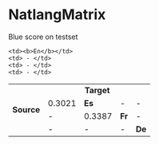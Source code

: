 NatlangMatrix
=============



Blue score on testset
<table>
  <tr>
    <td rowspan="5" align="center"><b>Source</b></td>
    <td colspan="4" align="center"><b>Target</b></td>
    
  </tr>
  <tr>
    
    <td><b>En</b></td>
    <td> - </td>
    <td> - </td>
    <td> - </td>
  </tr>
    <tr>
    <td> 0.3021 </td>
    <td><b>Es</b></td>
    <td> - </td>
    <td> - </td>
  </tr>
    <tr>
    <td> - </td>
    <td>0.3387</td>
    <td><b>Fr</b></td>
    <td> - </td>
  </tr>
    <tr>
    <td> - </td>
    <td> - </td>
    <td> - </td>
    <td><b>De</b></td>
  </tr>
</table>
